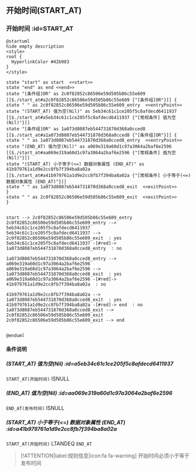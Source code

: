## 开始时间(START_AT) <!-- {docsify-ignore-all} -->

   

### 开始时间 :id=START_AT

```plantuml
@startuml
hide empty description
<style>
root {
  HyperlinkColor #42b983
}
</style>

state "start" as start  <<start>>
state "end" as end <<end>>
state "[条件组]OR" as 2c0f82852c86506e59d505b86c55e609 [[$./start_at#a2c0f82852c86506e59d505b86c55e609 {"[条件组]OR"}]] {
state " " as 2c0f82852c86506e59d505b86c55e609_entry  <<entryPoint>>
state "(START_AT) 值为空(Nil)" as 5eb34c61c1ce205f5c8afdecd6411937 [[$./start_at#a5eb34c61c1ce205f5c8afdecd6411937 {"[常规条件] 值为空(Nil)"}]]
state "[条件组]OR" as 1a073d8087eb544731870d368a0cced8 [[$./start_at#a1a073d8087eb544731870d368a0cced8 {"[条件组]OR"}]] {
state " " as 1a073d8087eb544731870d368a0cced8_entry  <<entryPoint>>
state "(END_AT) 值为空(Nil)" as a069e319a60d1c97a3064a2baf6e2596 [[$./start_at#aa069e319a60d1c97a3064a2baf6e2596 {"[常规条件] 值为空(Nil)"}]]
state "(START_AT) 小于等于(<=) 数据对象属性 (END_AT)" as 41b979761a1d9e2cc8fb7f394ba8a02a [[$./start_at#a41b979761a1d9e2cc8fb7f394ba8a02a {"[常规条件] 小于等于(<=) 数据对象属性 (END_AT)"}]]
state " " as 1a073d8087eb544731870d368a0cced8_exit  <<exitPoint>>
}
state " " as 2c0f82852c86506e59d505b86c55e609_exit  <<exitPoint>>
}


start --> 2c0f82852c86506e59d505b86c55e609_entry 
2c0f82852c86506e59d505b86c55e609_entry --> 5eb34c61c1ce205f5c8afdecd6411937 
5eb34c61c1ce205f5c8afdecd6411937 --> 2c0f82852c86506e59d505b86c55e609_exit  : yes
5eb34c61c1ce205f5c8afdecd6411937 -[#red]-> 1a073d8087eb544731870d368a0cced8_entry  : no

1a073d8087eb544731870d368a0cced8_entry --> a069e319a60d1c97a3064a2baf6e2596 
a069e319a60d1c97a3064a2baf6e2596 --> 1a073d8087eb544731870d368a0cced8_exit  : yes
a069e319a60d1c97a3064a2baf6e2596 -[#red]-> 41b979761a1d9e2cc8fb7f394ba8a02a  : no

41b979761a1d9e2cc8fb7f394ba8a02a --> 1a073d8087eb544731870d368a0cced8_exit  : yes
41b979761a1d9e2cc8fb7f394ba8a02a -[#red]-> end  : no
1a073d8087eb544731870d368a0cced8_exit --> 2c0f82852c86506e59d505b86c55e609_exit 
2c0f82852c86506e59d505b86c55e609_exit --> end 


@enduml
```

#### 条件说明

##### (START_AT) 值为空(Nil) :id=a5eb34c61c1ce205f5c8afdecd6411937



`START_AT(开始时间)` ISNULL 

##### (END_AT) 值为空(Nil) :id=aa069e319a60d1c97a3064a2baf6e2596



`END_AT(发布时间)` ISNULL 

##### (START_AT) 小于等于(<=) 数据对象属性 (END_AT) :id=a41b979761a1d9e2cc8fb7f394ba8a02a



`START_AT(开始时间)` LTANDEQ  `END_AT`

> [!ATTENTION|label:规则信息|icon:fa fa-warning]
> 开始时间必须小于等于发布时间







